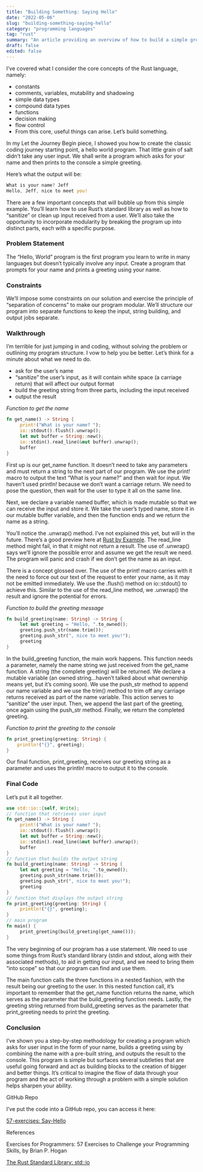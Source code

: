 ```yaml
---
title: "Building Something: Saying Hello"
date: "2022-05-06"
slug: "building-something-saying-hello"
category: "programming languages"
tag: "rust"
summary: "An article providing an overview of how to build a simple greeting program."
draft: false
edited: false
---
```


I’ve covered what I consider the core concepts of the Rust language, namely:

- constants
- comments, variables, mutability and shadowing
- simple data types
- compound data types
- functions
- decision making
- flow control
- From this core, useful things can arise. Let’s build something.

In my Let the Journey Begin piece, I showed you how to create the classic coding journey starting point, a hello world program. That little grain of salt didn’t take any user input. We shall write a program which asks for your name and then prints to the console a simple greeting.

Here’s what the output will be:

```rust
What is your name? Jeff
Hello, Jeff, nice to meet you!
```

There are a few important concepts that will bubble up from this simple example. You’ll learn how to use Rust’s standard library as well as how to “sanitize” or clean up input received from a user. We’ll also take the opportunity to incorporate modularity by breaking the program up into distinct parts, each with a specific purpose.

### Problem Statement

The “Hello, World” program is the first program you learn to write in many languages but doesn’t typically involve any input. Create a program that prompts for your name and prints a greeting using your name.

### Constraints

We’ll impose some constraints on our solution and exercise the principle of “separation of concerns” to make our program modular. We’ll structure our program into separate functions to keep the input, string building, and output jobs separate.

### Walkthrough

I’m terrible for just jumping in and coding, without solving the problem or outlining my program structure. I vow to help you be better. Let’s think for a minute about what we need to do.

- ask for the user’s name
- “sanitize” the user’s input, as it will contain white space (a carriage return) that will affect our output format
- build the greeting string from three parts, including the input received
- output the result

_Function to get the name_

```rust
fn get_name() -> String {
     print!("What is your name? ");
     io::stdout().flush().unwrap();
     let mut buffer = String::new();
     io::stdin().read_line(&mut buffer).unwrap();
     buffer
}
```

First up is our get_name function. It doesn’t need to take any parameters and must return a string to the next part of our program. We use the print! macro to output the text “What is your name?” and then wait for input. We haven’t used println! because we don’t want a carriage return. We need to pose the question, then wait for the user to type it all on the same line.

Next, we declare a variable named buffer, which is made mutable so that we can receive the input and store it. We take the user’s typed name, store it in our mutable buffer variable, and then the function ends and we return the name as a string.

You’ll notice the .unwrap() method. I’ve not explained this yet, but will in the future. There’s a good preview here at [Rust by Example](https://doc.rust-lang.org/rust-by-example/error/option_unwrap.html). The read_line method might fail, in that it might not return a result. The use of .unwrap() says we’ll ignore the possible error and assume we get the result we need. The program will panic and crash if we don’t get the name as an input.

There is a concept glossed over. The use of the print! macro carries with it the need to force out our text of the request to enter your name, as it may not be emitted immediately. We use the .flush() method on io::stdout() to achieve this. Similar to the use of the read_line method, we .unwrap() the result and ignore the potential for errors.

_Function to build the greeting message_

```rust
fn build_greeting(name: String) -> String {
     let mut greeting = "Hello, ".to_owned();
     greeting.push_str(name.trim());
     greeting.push_str(", nice to meet you!");
     greeting
}
```

In the build_greeting function, the main work happens. This function needs a parameter, namely the name string we just received from the get_name function. A string (the complete greeting) will be returned. We declare a mutable variable (an owned string…haven’t talked about what ownership means yet, but it’s coming soon). We use the push_str method to append our name variable and we use the trim() method to trim off any carriage returns received as part of the name variable. This action serves to “sanitize” the user input. Then, we append the last part of the greeting, once again using the push_str method. Finally, we return the completed greeting.

_Function to print the greeting to the console_

```rust
fn print_greeting(greeting: String) {
    println!("{}", greeting);
}
```

Our final function, print_greeting, receives our greeting string as a parameter and uses the println! macro to output it to the console.

### Final Code

Let’s put it all together.

```rust
use std::io::{self, Write};
// function that retrieves user input
fn get_name() -> String {
     print!("What is your name? ");
     io::stdout().flush().unwrap();
     let mut buffer = String::new();
     io::stdin().read_line(&mut buffer).unwrap();
     buffer
}
// function that builds the output string
fn build_greeting(name: String) -> String {
     let mut greeting = "Hello, ".to_owned();
     greeting.push_str(name.trim());
     greeting.push_str(", nice to meet you!");
     greeting
}
// function that displays the output string
fn print_greeting(greeting: String) {
     println!("{}", greeting);
}
// main program
fn main() {
     print_greeting(build_greeting(get_name()));
}
```

The very beginning of our program has a use statement. We need to use some things from Rust’s standard library (stdin and stdout, along with their associated methods), to aid in getting our input, and we need to bring them “into scope” so that our program can find and use them.

The main function calls the three functions in a nested fashion, with the result being our greeting to the user. In this nested function call, it’s important to remember that the get_name function returns the name, which serves as the parameter that the build_greeting function needs. Lastly, the greeting string returned from build_greeting serves as the parameter that print_greeting needs to print the greeting.

### Conclusion

I’ve shown you a step-by-step methodology for creating a program which asks for user input in the form of your name, builds a greeting using by combining the name with a pre-built string, and outputs the result to the console. This program is simple but surfaces several subtleties that are useful going forward and act as building blocks to the creation of bigger and better things. It’s critical to imagine the flow of data through your program and the act of working through a problem with a simple solution helps sharpen your ability.

GitHub Repo

I’ve put the code into a GitHub repo, you can access it here:

[57-exercises: Say-Hello](https://github.com/sentinel1909/57-exercises)

References

Exercises for Programmers: 57 Exercises to Challenge your Programming Skills, by Brian P. Hogan

[The Rust Standard Library: std::io](http://web.mit.edu/rust-lang_v1.25/arch/amd64_ubuntu1404/share/doc/rust/html/std/io/index.html)
